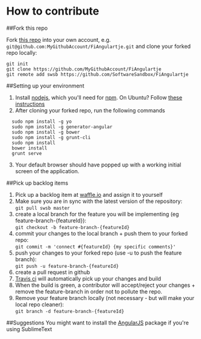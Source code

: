 How to contribute
=================

##Fork this repo

Fork [this repo](https://github.com/SoftwareSandbox/FiAngulartje/) into your own account, e.g. `git@github.com:MyGithubAccount/FiAngulartje.git` and clone your forked repo locally:  
 ```
 git init
 git clone https://github.com/MyGithubAccount/FiAngulartje
 git remote add swsb https://github.com/SoftwareSandbox/FiAngulartje
 ```


##Setting up your environment
1. Install [nodejs](http://nodejs.org/), which you'll need for [npm](https://www.npmjs.org/). On Ubuntu? Follow [these instructions](https://github.com/joyent/node/wiki/Installing-Node.js-via-package-manager)
2. After cloning your forked repo, run the following commands
````
  sudo npm install -g yo
  sudo npm install -g generator-angular
  sudo npm install -g bower
  sudo npm install -g grunt-cli
  sudo npm install
  bower install
  grunt serve
````
3. Your default browser should have popped up with a working initial screen of the application. 

##Pick up backlog items
1. Pick up a backlog item at [waffle.io](https://waffle.io/softwaresandbox/fiangulartje) and assign it to yourself
2. Make sure you are in sync with the latest version of the repository:  
  `git pull swsb master`
3. create a local branch for the feature you will be implementing (eg feature-branch-{featureId}):  
  `git checkout -b feature-branch-{featureId}`
4. commit your changes to the local branch + push them to your forked repo:  
  `git commit -m 'connect #{featureId} {my specific comments}'`
5. push your changes to your forked repo (use -u to push the feature branch):  
  `git push -u feature-branch-{featureId}`
6. create a pull request in github
7. [Travis ci](https://travis-ci.org/SoftwareSandbox/FiAngulartje) will automatically pick up your changes and build
8. When the build is green, a contributor will accept/reject your changes + remove the feature-branch in order not to pollute the repo.
9. Remove your feature branch locally (not necessary - but will make your local repo cleaner):  
  `git branch -d feature-branch-{featureId}`


##Suggestions
You might want to install the [AngularJS](https://github.com/angular-ui/AngularJS-sublime-package) package if you're using SublimeText

